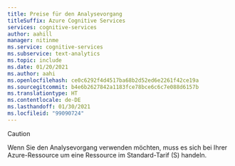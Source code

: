 ```yaml
---
title: Preise für den Analysevorgang
titleSuffix: Azure Cognitive Services
services: cognitive-services
author: aahill
manager: nitinme
ms.service: cognitive-services
ms.subservice: text-analytics
ms.topic: include
ms.date: 01/20/2021
ms.author: aahi
ms.openlocfilehash: ce0c6292f4d4517ba68b2d52ed6e2261f42ce19a
ms.sourcegitcommit: b4e6b2627842a1183fce78bce6c6c7e088d6157b
ms.translationtype: HT
ms.contentlocale: de-DE
ms.lasthandoff: 01/30/2021
ms.locfileid: "99090724"
---
```

> [!CAUTION]
> Wenn Sie den Analysevorgang verwenden möchten, muss es sich bei Ihrer Azure-Ressource um eine Ressource im Standard-Tarif (S) handeln.
